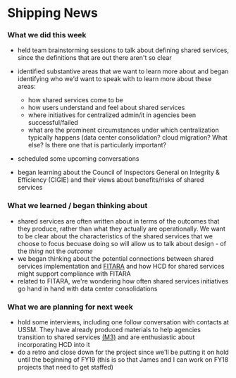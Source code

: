 # Shipping News

### What we did this week
- held team brainstorming sessions to talk about defining shared services, since the definitions that are out there aren't so clear
- identified substantive areas that we want to learn more about and began identifying who we'd want to speak with to learn more about these areas:
  - how shared services come to be
  - how users understand and feel about shared services
  - where initiatives for centralized admin/it in agencies been successful/failed
  - what are the prominent circumstances under which centralization typically happens (data center consolidation? cloud migration? What else? Is there one that is particularly important?
  
- scheduled some upcoming conversations
- began learning about the Council of Inspectors General on Integrity & Efficiency (CIGIE) and their views about benefits/risks of shared services

### What we learned / began thinking about
- shared services are often written about in terms of the outcomes that they produce, rather than what they actually are operationally. We want to be clear about the characteristics of the shared services that we choose to focus becuase doing so will allow us to talk about design - of the _thing_ not the _outcome_   
- we began thinking about the potential connections between shared services implementation and [FITARA](https://management.cio.gov/) and how HCD for shared services might support compliance with FITARA 
- related to FITARA, we're wondering how often shared services initiatives go hand in hand with data center consolidations


### What we are planning for next week
- hold some interviews, including one follow conversation with contacts at USSM. They have already produced materials to help agencies transition to shared services [(M3)](https://www.ussm.gov/m3/) and are enthusiastic about incorporating HCD into it 
- do a retro and close down for the project since we'll be putting it on hold until the beginning of FY19 (this is so that James and I can work on FY18 projects that need to get staffed)


